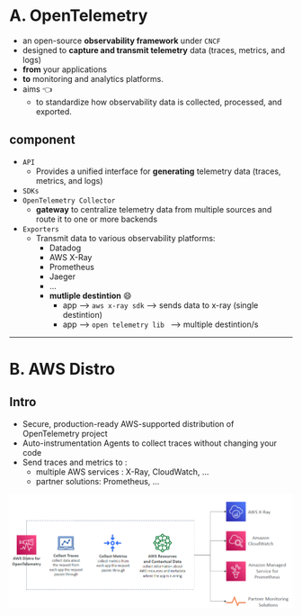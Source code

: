 # A. OpenTelemetry 
 - an open-source **observability framework** under `CNCF`
 - designed to **capture and transmit telemetry** data (traces, metrics, and logs) 
 - **from** your applications 
 - **to** monitoring and analytics platforms. 
 - aims :point_left:
   - to standardize how observability data is collected, processed, and exported.

## component
- `API` 
  - Provides a unified interface for **generating** telemetry data (traces, metrics, and logs)
- `SDKs` 
- `OpenTelemetry Collector`
  - **gateway** to centralize telemetry data from multiple sources and route it to one or more backends
- `Exporters` 
  - Transmit data to various observability platforms:
    - Datadog 
    - AWS X-Ray
    - Prometheus 
    - Jaeger
    - ...
    - **mutliple destintion** :smile:
      - app --> `aws x-ray sdk` -->  sends data to x-ray (single destintion)
      - app --> `open telemetry lib ` --> multiple destintion/s

---
# B. AWS Distro  
## Intro
- Secure, production-ready AWS-supported distribution of OpenTelemetry project
- Auto-instrumentation Agents to collect traces without changing your code
- Send traces and metrics to :
  - multiple AWS services  : X-Ray, CloudWatch, ...
  - partner solutions: Prometheus, ...


![img.png](../99_img/dva/aa-x-ray/02/img99.png)